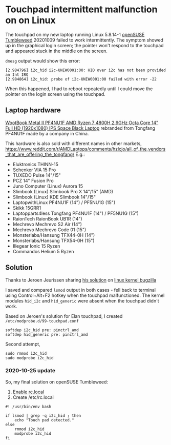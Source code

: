 # Touchpad intermittent malfunction on on Linux

The touchpad on my new laptop running Linux 5.8.14-1 [openSUSE Tumbleweed](https://software.opensuse.org/distributions/tumbleweed)
20201009 failed to work intermittently. The symptom showed up in the graphical login screen; 
the pointer won't respond to the touchpad and appeared stuck in the middle on the screen.

`dmesg` output would show this error:

```
[2.984796] i2c_hid i2c-UNIW0001:00: HID over i2c has not been provided an Int IRQ
[2.984864] i2c_hid: probe of i2c-UNIW0001:00 failed with error -22
```

When this happened, I had to reboot repeatedly until I could move the pointer on the login screen using the touchpad.

## Laptop hardware

[WootBook Metal II PF4NU1F AMD Ryzen 7 4800H 2.9GHz Octa Core 14" Full HD (1920x1080) IPS Space Black Laptop](https://www.wootware.co.za/wootbook-metal-ii-pf4nu1f-amd-ryzen-7-4800h-2-9ghz-octa-core-14-full-hd-1920x1080-ips-space-black-laptop.html)
rebranded from Tongfang PF4NU1F made by a company in China.

This hardware is also sold with different names in other markets, 
<https://www.reddit.com/r/AMDLaptops/comments/hzlcjo/all_of_the_vendors_that_are_offering_the_tongfang/>
E.g.:
- Eluktronics	THINN-15
- Schenker VIA 15 Pro
- TUXEDO Pulse 14"/15"
- PCZ 14" Fusion Pro
- Juno Computer (Linux)	Aurora 15
- Slimbook (Linux)	Slimbook Pro X 14"/15" (AMD)
- Slimbook (Linux)	KDE Slimbook 14"/15"
- LaptopwithLinux	PF4NU1F (14") / PF5NU1G (15")
- Skikk	15GRR1
- Laptopparts4less	Tongfang PF4NU1F (14") / PF5NU1G (15")
- RaionTech	RaionBook UB1R (14")
- Mechrevo	Mechrevo S2 Air (14")
- Mechrevo	Mechrevo Code 01 (15")
- Monsterlabs/Hansung	TFX44-0H (14")
- Monsterlabs/Hansung	TFX54-0H (15")
- Illegear	Ionic 15 Ryzen
- Commandos	Helium 5 Ryzen

## Solution

Thanks to Jeroen Jeurissen sharing [his solution](https://bugzilla.suse.com/show_bug.cgi?id=1177049#c4)
on [linux kernel bugzilla](https://bugzilla.kernel.org/show_bug.cgi?id=209413#c8)

I saved and compared `lsmod` output in both cases - fell back to terminal using Control+Alt+F2 hotkey 
when the touchpad malfunctioned. The kernel modules `hid_i2c` and `hid_generic` were absent 
when the touchpad didn't work.

Based on Jeroen's solution for Elan touchpad, I created `/etc/modprobe.d/99-touchpad.conf`

```
softdep i2c_hid pre: pinctrl_amd
softdep hid_generic pre: pinctrl_amd
```

Second attempt,

```
sudo rmmod i2c_hid
sudo modprobe i2c_hid
```

### 2020-10-25 update

So, my final solution on openSUSE Tumbleweed:

1. [Enable rc.local](https://www.linuxbabe.com/linux-server/how-to-enable-etcrc-local-with-systemd) 
1. Create /etc/rc.local 

  ```
  #! /usr/bin/env bash

  if lsmod | grep -q i2c_hid ; then
      echo "Touch pad detected."
  else
      rmmod i2c_hid
      modprobe i2c_hid
  fi
  ```

